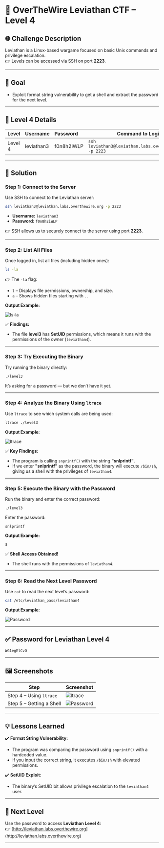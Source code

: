 # 🐉 OverTheWire Leviathan CTF – Level 4  

## 🌐 **Challenge Description**  
Leviathan is a Linux-based wargame focused on basic Unix commands and privilege escalation.  
👉 Levels can be accessed via SSH on port **2223**.  

---

## 🎯 **Goal**  
- Exploit format string vulnerability to get a shell and extract the password for the next level.  

---

## 🌊 **Level 4 Details**  
| **Level** | **Username** | **Password** | **Command to Login** |
|:---------|:-------------|:------------|---------------------|
| Level 4  | leviathan3   | f0n8h2iWLP   | `ssh leviathan3@leviathan.labs.overthewire.org -p 2223` |

---

## 🚀 **Solution**  

### **Step 1: Connect to the Server**  
Use SSH to connect to the Leviathan server:  

```bash
ssh leviathan3@leviathan.labs.overthewire.org -p 2223
```

- **Username:** `leviathan3`  
- **Password:** `f0n8h2iWLP`  

👉 SSH allows us to securely connect to the server using port **2223**.  

---

### **Step 2: List All Files**  
Once logged in, list all files (including hidden ones):  

```bash
ls -la
```

👉 The `-la` flag:  
- `l` – Displays file permissions, ownership, and size.  
- `a` – Shows hidden files starting with `.`.  

**Output Example:**

![ls-la](https://github.com/user-attachments/assets/35ca124d-8e17-4f7b-9005-ba0201a8f096)

✅ **Findings:**  
- The file **level3** has **SetUID** permissions, which means it runs with the permissions of the owner (`leviathan4`).  

---

### **Step 3: Try Executing the Binary**  
Try running the binary directly:  

```bash
./level3
```

It’s asking for a password — but we don’t have it yet.  

---

### **Step 4: Analyze the Binary Using `ltrace`**  
Use `ltrace` to see which system calls are being used:  

```bash
ltrace ./level3
```

**Output Example:**

![ltrace](https://github.com/user-attachments/assets/fc2d31a2-0f28-49d4-bd7d-127215cac602)


✅ **Key Findings:**  
- The program is calling `snprintf()` with the string **"snlprintf"**.  
- If we enter **"snlprintf"** as the password, the binary will execute `/bin/sh`, giving us a shell with the privileges of `leviathan4`.  

---

### **Step 5: Execute the Binary with the Password**  
Run the binary and enter the correct password:  

```bash
./level3
```

Enter the password:
```
snlprintf
```

**Output Example:**
```bash
$
```

✅ **Shell Access Obtained!**  
- The shell runs with the permissions of `leviathan4`.  

---

### **Step 6: Read the Next Level Password**  
Use `cat` to read the next level’s password:  

```bash
cat /etc/leviathan_pass/leviathan4
```

**Output Example:**

![Password](https://github.com/user-attachments/assets/8d308712-a273-4a60-9462-d54050ca9957)

---

## ✅ **Password for Leviathan Level 4**  
```bash
WG1egElCvO
```

---

## 🖼️ **Screenshots**  
| Step | Screenshot |  
|------|------------|  
| Step 4 – Using `ltrace` | ![ltrace](https://github.com/user-attachments/assets/fc2d31a2-0f28-49d4-bd7d-127215cac602) |  
| Step 5 – Getting a Shell | ![Password](https://github.com/user-attachments/assets/8d308712-a273-4a60-9462-d54050ca9957) |  

---

## 💡 **Lessons Learned**  
✔️ **Format String Vulnerability:**  
- The program was comparing the password using `snprintf()` with a hardcoded value.  
- If you input the correct string, it executes `/bin/sh` with elevated permissions.  

✔️ **SetUID Exploit:**  
- The binary’s SetUID bit allows privilege escalation to the `leviathan4` user.  

---

## 🎯 **Next Level**  
Use the password to access **Leviathan Level 4**:  
👉 [http://leviathan.labs.overthewire.org](http://leviathan.labs.overthewire.org)  

---
